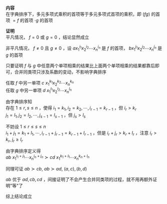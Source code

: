 **内容**  
在字典排序下，多元多项式乘积的首项等于多元多项式首项的乘积，即 $(fg)$ 的首项 $=f$ 的首项 $\cdot g$ 的首项  
  
**证明**  
平凡情况， $f=0$ 或 $g=0$ ，结论显然成立  
  
非平凡情况， $f\neq0$ 且 $g\neq0$ ，设 $ax_1^{i_1}  
x_2^{i_2}\cdots x_n^{i_n}$ 是 $f$ 的首项， $bx_1^{j_1}  
x_2^{j_2}\cdots x_n^{j_n}$ 是 $g$ 的首项  
  
只要证明 $f$ 与 $g$ 中任意两个单项相乘的结果比上面两个单项相乘的结果都靠后即可，合并同类项只涉及系数的变动，不影响字典排序  
  
任取 $f$ 中另一单项 $c\ x_1^{k_1}x_2^{k_2}\cdots x_n^{k_n}$   
任取 $g$ 中另一单项 $d\ x_1^{l_1}x_2^{l_2}\cdots x_n^{l_n}$   
  
由字典排序知  
存在 $1\le r,s\le n$ ，使得 $i_1=k_1,i_2=k_2,\cdots,  
i_{r-1}=k_{r-1}$ ，但 $i_r>k_r$   
 $j_1=l_1,j_2=l_2,\cdots,  
j_{s-1}=l_{s-1}$ ，但 $j_s>l_s$   
  
不妨设 $1\le r\le s\le n$   
 $i_1+j_1=k_1+l_1,\cdots,i_{r-1}+j_{r-1}  
=k_{r-1}+l_{r-1}$ ，但是 $i_r+j_r>k_r+l_r$ ，注意 $i_r>k_r,\ j_r\geq l_r$   
  
由字典排序定义得  
 $ab\ x_1^{i_1+j_1}\cdots x_n^{i_n+j_n}\succ  
cd\ x_1^{k_1+l_1}\cdots x_n^{k_n+l_n}$   
  
同理可证 $ab\succ cb,\ ab\succ ad,\ (a,c), (b,d)$   
  
 $ab$ 优于 $ad,cb,cd$ ，间接证明了不会产生合并同类项的过程，就不用再额外证明"等"了  
  
综上结论成立  
